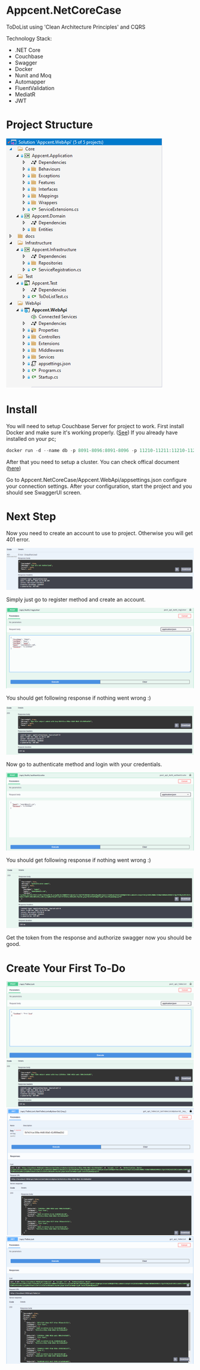 # Appcent.NetCoreCase

 ToDoList using 'Clean Architecture Principles' and CQRS

Technology Stack:
- .NET Core
- Couchbase
- Swagger
- Docker
- Nunit and Moq
- Automapper
- FluentValidation
- MediatR
- JWT

# Project Structure

![Project Structure](./doc/images/project_layers.PNG)

# Install

You will need to setup Couchbase Server for project to work. First install Docker and make sure it's working properly. ([See](https://www.docker.com/get-started)) If you already have installed on your pc;

```PowerShell
docker run -d --name db -p 8091-8096:8091-8096 -p 11210-11211:11210-11211 couchbase
```

After that you need to setup a cluster. You can check offical document ([here](https://docs.couchbase.com/server/current/install/getting-started-docker.html))

Go to Appcent.NetCoreCase/Appcent.WebApi/appsettings.json configure your connection settings. After your configuration, start the project and you should see SwaggerUI screen.

# Next Step

Now you need to create an account to use to project. Otherwise you will get 401 error.

![401](./doc/images/not-authorized.PNG)

Simply just go to register method and create an account.

![Register User](./doc/images/register-user.PNG)

You should get following response if nothing went wrong :)

![Register User Response](./doc/images/register-user-response.PNG)

Now go to authenticate method and login with your credentials.

![User Login](./doc/images/user-login.PNG)

You should get following response if nothing went wrong :)

![User Response](./doc/images/user-login-response.PNG)

Get the token from the response and authorize swagger now you should be good.

# Create Your First To-Do

![Task-1](./doc/images/create-task.PNG)
![Task-2](./doc/images/create-task-response.PNG)
![Task-3](./doc/images/getall-todolist-byuser.PNG)
![Task-4](./doc/images/getall-todo.PNG)

